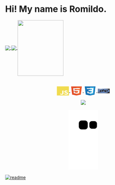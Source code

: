 <h1> Hi! My name is Romildo. </h1>

<div>
  <a href="https://github.com/romildodev">
  <img height="180em"   align="center" src="https://github-readme-stats.vercel.app/api?username=romildodev&show_icons=true&theme=react&include_all_commits=true&count_private=true"/>
  <img height="180em"  align="center" src="https://github-readme-stats.vercel.app/api/top-langs/?username=romildodev&layout=compact&langs_count=7&theme=react" />

  <img align="center" width="148" height="180" src="https://media1.tenor.com/images/68e8337fb4eb7e40645d832c64762a8b/tenor.gif?itemid=19443613">
</div>
 <br>
<div  align="center"> 
  <div style="display: inline_block mb-3"><br>
  <img align="center" alt="Rafa-Js" height="30" width="40" src="https://raw.githubusercontent.com/devicons/devicon/master/icons/javascript/javascript-plain.svg">
  <img align="center" alt="HTML" height="30" width="40" src="https://raw.githubusercontent.com/devicons/devicon/master/icons/html5/html5-original.svg">
  <img align="center" alt="CSS" height="30" width="40" src="https://raw.githubusercontent.com/devicons/devicon/master/icons/css3/css3-original.svg">
  <img align="center" alt="PHP" height="30" width="40" src="https://raw.githubusercontent.com/devicons/devicon/master/icons/php/php-original.svg">
</div>
  
  
  
  <a href="https://www.linkedin.com/in/romildo-roberto-amorim-400471180/" target="_blank"><img src="https://img.shields.io/badge/-LinkedIn-%230077B5?style=for-the-badge&logo=linkedin&logoColor=white" target="_blank"></a> 
 
  ![Snake animation](https://github.com/romildodev/romildoroberto/blob/output/github-contribution-grid-snake.svg)
 
</div>
 
[![readme](https://github-readme-stats.vercel.app/api/pin/?username=romildodev&repo=romildoroberto&theme=react)](https://github.com/romildodev/romildoroberto)
